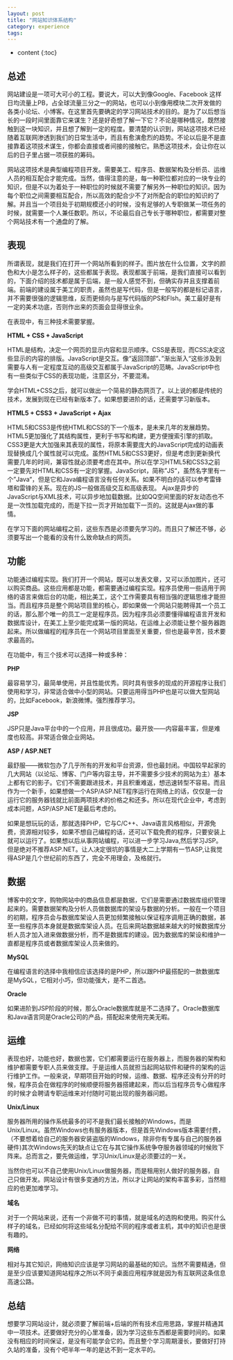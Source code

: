 ```yaml
---
layout: post
title: "网站知识体系结构"
category: experience
tags: 
---
```

* content
{:toc}



## 总述

网站建设是一项可大可小的工程。要说大，可以大到像Google、Facebook 这样日均流量上PB，占全球流量三分之一的网站，也可以小到像用模块二次开发做的各类小论坛、小博客。在这里首先要确定的学习网站技术的目的。是为了以后想当长的一段时间里面靠它来谋生？还是好奇想了解一下它？不论是哪种情况，既然接触到这一块知识，并且想了解到一定的程度。要清楚的认识到，网站这项技术已经随着互联网渗透到我们的日常生活中，而且有愈演愈烈的趋势。不论以后是不是直接靠着这项技术谋生，你都会直接或者间接的接触它。熟悉这项技术，会让你在以后的日子里占据一项获胜的筹码。

网站这项技术是典型编程项目开发。需要美工、程序员、数据架构及分析员、运维人员的相互配合才能完成。当然，值得注意的是，每一种职位都对应的一块专业的知识，但是不以为着处于一种职位的时候就不需要了解另外一种职位的知识。因为每个职位之间需要相互配合，所以高效的配合少不了对所配合的职位的知识的了解。并且当一个项目处于初期规模还小的时候，没有足够的人专职做某一项任务的时候，就需要一个人兼任数职。所以，不论最后自己专长于哪种职位，都需要对整个网站技术有一个通盘的了解。



## 表现

所谓表现，就是我们在打开一个网站所看到的样子。图片放在什么位置，文字的颜色和大小是怎么样子的，这些都属于表现。表现都属于前端，是我们直接可以看到的，下面介绍的技术都是属于后端，是一般人感觉不到，但确实存并且支撑着前端。前端的建设属于美工的职责，虽然也是写代码，但是一般写的都是标记语言，并不需要很强的逻辑思维，反而更倾向与是写代码版的PS和Flsh。美工最好是有一定的美术功底，否则作出来的页面会显得很业余。

在表现中，有三种技术需要掌握。

**HTML + CSS + JavaScript**

HTML是结构，决定一个网页的显示内容和显示顺序。CSS是表现，而CSS决定这些显示的内容的排版。JavaScript是交互。像“返回顶部”、”渐出渐入“这些涉及到需要与人有一定程度互动的高级交互都属于JavaScript的范畴。JavaScript中也有一些类似于CSS的表现功能，注意区分，不要混淆。

学会HTML+CSS之后，就可以做出一个简易的静态网页了。以上说的都是传统的技术，发展到现在已经有新版本了。如果想要进阶的话，还需要学习新版本。

**HTML5 + CSS3 + JavaScript + Ajax**

HTML5和CSS3是传统HTML和CSS的下一个版本，是未来几年的发展趋势。HTML5更加强化了其结构属性，更利于书写和构建，更方便搜索引擎的抓取。CSS3更是大大加强来其表现的属性，将原本需要庞大的JavaScript完成的动画表现替换成几个属性就可以完成。虽然HTML5和CSS3更好，但是考虑到更新换代需要几年的时间，兼容性就必须要考虑在其中。所以在学习HTML5和CSS3之前一定要先对HTML和CSS有一定的掌握。JavaScript，简称”JS“，虽然名字里有一个”Java“，但是它和Java编程语言没有任何关系。如果不明白的话可以参考雷锋塔和雷锋的关系。现在的JS一般做高级交互和高级表现。 Ajax是异步的JavaScript与XML技术，可以异步地加载数据。比如QQ空间里面的好友动态也不是一次性加载完成的，而是下拉一页才开始加载下一页的。这就是Ajax做的事情。

在学习下面的网站编程之前，这些东西是必须要先学习的。而且只了解还不够，必须要写出一个能看的没有什么致命缺点的网页。



## 功能

功能通过编程实现。我们打开一个网站，既可以发表文章，又可以添加图片，还可以购买商品。这些应用都是功能，都需要通过编程实现。程序员使用一些适用于网络的语言来做后台的功能，相比美工，这个工作需要具有相当强的逻辑思维才能担当。而且程序员是整个网站项目里的核心，即如果做一个网站只能聘得其一个员工的话，那么那个唯一的员工一定是程序员。因为程序员必须要懂得编程语言开发和数据库设计，在美工上至少能完成第一版的网站，在运维上必须能让整个服务器跑起来。所以做编程的程序员在一个网站项目里面至关重要，但也是最辛苦，技术要求最高的。

在功能中，有三个技术可以选择一种或多种：

**PHP**

最容易学习，最简单使用，并且性能优秀。同时具有很多的现成的开源程序让我们使用和学习，非常适合做中小型的网站。只要运用得当PHP也是可以做大型网站的，比如Facebook，新浪微博。强烈推荐学习。

**JSP**

JSP只是Java平台中的一个应用，并且很成功。最开放——内容最丰富，但是难度也较高。非常适合做企业网站。

**ASP / ASP.NET**

最舒服——微软包办了几乎所有的开发和平台资源，但也最封闭。中国较早起家的几大网站（以论坛、博客、门户等内容主导，并不需要多少技术的网站为主）基本上都有它的影子。它们不需要跟进技术，并且积重难返，想迅速转型不容易。而且作为一个新手，如果想做一个ASP/ASP.NET程序运行在网络上的话，仅仅是一台运行它的服务器钱就比前面两项技术的价格之和还多。所以在现代企业中，考虑到成本问题，ASP/ASP.NET是最后考虑的。

如果是想玩玩的话，那就选择PHP，它与C/C++、Java语言风格相似，开源免费，资源相对较多，如果不想自己编程的话，还可以下载免费的程序，只要安装上就可以运行了。如果想以后从事网站编程，可以进一步学习Java,然后学习JSP。但是绝对不推荐ASP.NET。让人决定很坑的事情是大二上学期有一节ASP,让我觉得ASP是几个世纪前的东西了，完全不用理会，及格就行。

## 数据

博客中的文字，购物网站中的商品信息都是数据，它们是需要通过数据库组织管理起来的。需要数据架构及分析人员做数据库的架设与数据的分析。一般在一个项目的初期，程序员会与数据库架设人员更加频繁接触以保证程序调用正确的数据，甚至一些程序员本身就是数据库架设人员。在后来网站数据越来越大的时候数据库分析人员才加入进来做数据分析，而不是数据库的建设。因为数据库的架设和维护一直都是程序员或者数据库架设人员来做的。

**MySQL**

在编程语言的选择中我相信应该选择的是PHP，所以跟PHP最搭配的一款数据库是MySQL，它相对小巧，但功能强大，是不二首选。

**Oracle**

如果进阶到JSP阶段的时候，那么Oracle数据库就是不二选择了。Oracle数据库和Java语言同是Oracle公司的产品，搭配起来使用完美无暇。



## 运维

表现也好，功能也好，数据也罢，它们都需要运行在服务器上，而服务器的架构和维护都需要专职人员来做支撑。于是运维人员就担当起网站软件和硬件的架构的运行维护工作。一般来说，早期项目开始的时候，运维、数据、程序还没有分开的时候，程序员会在做程序的时候顺便将服务器搭建起来，而以后当程序员专心做程序的时候才会聘请专职运维来对付随时可能出现的服务器问题。

**Unix/Linux**

服务器所用的操作系统最多的可不是我们最长接触的Windows，而是Unix/Linux。虽然Windows也有服务器版本，但是首先Windows版本需要付费，（不要想着给自己的服务器安装盗版的Windows，除非你有专属与自己的服务器硬件)其次Windows先天的缺点让它在与其它操作系统争夺服务器领域的时候败下阵来。总而言之，要先做运维，学习Unix/Linux是必须要过的一关。

当然你也可以不自己使用Unix/Linux做服务器，而是租用别人做好的服务器，自己只做开发。网站设计有很多变通的方法，所以才让网站的架构丰富多彩，当然相应的也更加难学习。

**域名**

对于一个网站来说，还有一个非做不可的事情，就是域名的选购和使用。购买什么样子的域名，已经如何将这些域名分配给不同的程序或者主机，其中的知识也是很有趣的。

**网络**

相对与其它知识，网络知识应该是学习网站的最基础的知识。当然不需要精通，但是至少应该要知道网站程序之所以不同于桌面应用程序就是因为有互联网这条信息高速公路。



## 总结

想要学习网站设计，就必须要了解前端+后端的所有技术应用思路，掌握并精通其中一项技术。还要做好充分的心里准备，因为学习这些东西都是需要时间的。如果没有相应的时间保证，是没有可能学会它的。而且整个学习周期漫长，要做好打持久站的准备，没有个吧半年一年的是达不到一定水平的。